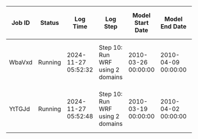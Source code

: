 | Job ID | Status | Log Time | Log Step | Model Start Date | Model End Date | Elapsed Time (Hours) | Current Time Step | Average Time per Domain | Slow Domains |
|--------|--------|----------|----------|------------------|----------------|---------------------|------------------|-------------------------|--------------|
| WbaVxd | Running | 2024-11-27 05:52:32 | Step 10: Run WRF using 2 domains | 2010-03-26 00:00:00 | 2010-04-09 00:00:00 | 283.00 | 2010-04-06 19:00:16 | Domain 2: 0.1190s, Domain 1: 0.6113s | None |
| YtTGJd | Running | 2024-11-27 05:52:48 | Step 10: Run WRF using 2 domains | 2010-03-19 00:00:00 | 2010-04-02 00:00:00 | 247.45 | 2010-03-29 07:26:48 | Domain 2: 0.1357s, Domain 1: 0.6990s | None |
